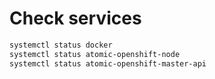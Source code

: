 # Check services

```bash
systemctl status docker
systemctl status atomic-openshift-node
systemctl status atomic-openshift-master-api
```